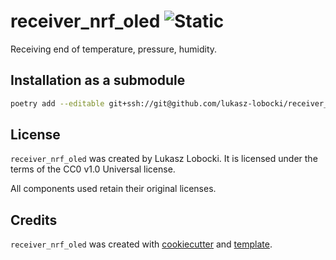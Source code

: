 # receiver_nrf_oled ![Static](https://img.shields.io/badge/ikona-marmur-beige?style=for-the-badge&labelColor=maroon)

Receiving end of temperature, pressure, humidity.

## Installation as a submodule

```bash
poetry add --editable git+ssh://git@github.com/lukasz-lobocki/receiver_nrf_oled.git
```

## License

`receiver_nrf_oled` was created by Lukasz Lobocki. It is licensed under the terms of the CC0 v1.0 Universal license.

All components used retain their original licenses.

## Credits

`receiver_nrf_oled` was created with [cookiecutter](https://cookiecutter.readthedocs.io/en/latest/) and [template](https://github.com/lukasz-lobocki/py-pkgs-cookiecutter).
